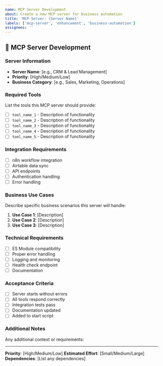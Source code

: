 ```yaml
---
name: MCP Server Development
about: Create a new MCP server for business automation
title: 'MCP Server: [Server Name]'
labels: ['mcp-server', 'enhancement', 'business-automation']
assignees: ''
---
```


## 🎯 **MCP Server Development**

### **Server Information**
- **Server Name**: [e.g., CRM & Lead Management]
- **Priority**: [High/Medium/Low]
- **Business Category**: [e.g., Sales, Marketing, Operations]

### **Required Tools**
List the tools this MCP server should provide:

- [ ] `tool_name_1` - Description of functionality
- [ ] `tool_name_2` - Description of functionality
- [ ] `tool_name_3` - Description of functionality
- [ ] `tool_name_4` - Description of functionality
- [ ] `tool_name_5` - Description of functionality

### **Integration Requirements**
- [ ] n8n workflow integration
- [ ] Airtable data sync
- [ ] API endpoints
- [ ] Authentication handling
- [ ] Error handling

### **Business Use Cases**
Describe specific business scenarios this server will handle:

1. **Use Case 1**: [Description]
2. **Use Case 2**: [Description]
3. **Use Case 3**: [Description]

### **Technical Requirements**
- [ ] ES Module compatibility
- [ ] Proper error handling
- [ ] Logging and monitoring
- [ ] Health check endpoint
- [ ] Documentation

### **Acceptance Criteria**
- [ ] Server starts without errors
- [ ] All tools respond correctly
- [ ] Integration tests pass
- [ ] Documentation updated
- [ ] Added to start script

### **Additional Notes**
Any additional context or requirements:

---

**Priority**: [High/Medium/Low]
**Estimated Effort**: [Small/Medium/Large]
**Dependencies**: [List any dependencies]
